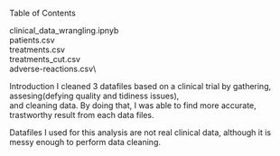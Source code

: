 Table of Contents

clinical_data_wrangling.ipnyb\
patients.csv\
treatments.csv\
treatments_cut.csv\
adverse-reactions.csv\

Introduction
I cleaned 3 datafiles based on a clinical trial by gathering, assesing(defying quality and tidiness issues),\
and cleaning data. By doing that, I was able to find more accurate, trastworthy result from each data files.

Datafiles I used for this analysis are not real clinical data, although it is messy enough to perform data cleaning.
